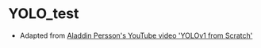 # YOLO_test

- Adapted from [Aladdin Persson's YouTube video 'YOLOv1 from Scratch'](https://youtu.be/n9_XyCGr-MI)